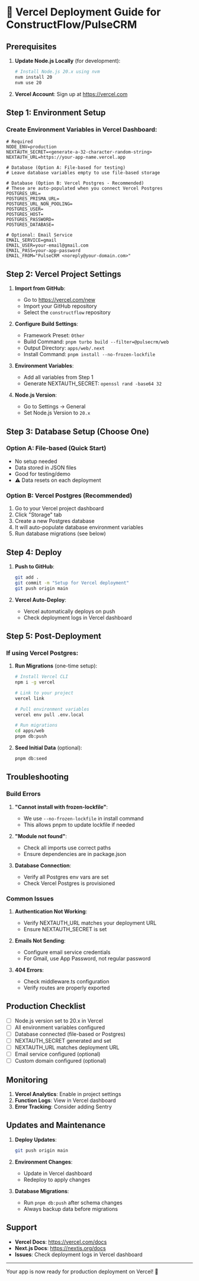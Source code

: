 # 🚀 Vercel Deployment Guide for ConstructFlow/PulseCRM

## Prerequisites

1. **Update Node.js Locally** (for development):
   ```bash
   # Install Node.js 20.x using nvm
   nvm install 20
   nvm use 20
   ```

2. **Vercel Account**: Sign up at https://vercel.com

## Step 1: Environment Setup

### Create Environment Variables in Vercel Dashboard:

```env
# Required
NODE_ENV=production
NEXTAUTH_SECRET=<generate-a-32-character-random-string>
NEXTAUTH_URL=https://your-app-name.vercel.app

# Database (Option A: File-based for testing)
# Leave database variables empty to use file-based storage

# Database (Option B: Vercel Postgres - Recommended)
# These are auto-populated when you connect Vercel Postgres
POSTGRES_URL=
POSTGRES_PRISMA_URL=
POSTGRES_URL_NON_POOLING=
POSTGRES_USER=
POSTGRES_HOST=
POSTGRES_PASSWORD=
POSTGRES_DATABASE=

# Optional: Email Service
EMAIL_SERVICE=gmail
EMAIL_USER=your-email@gmail.com
EMAIL_PASS=your-app-password
EMAIL_FROM="PulseCRM <noreply@your-domain.com>"
```

## Step 2: Vercel Project Settings

1. **Import from GitHub**:
   - Go to https://vercel.com/new
   - Import your GitHub repository
   - Select the `constructflow` repository

2. **Configure Build Settings**:
   - Framework Preset: `Other`
   - Build Command: `pnpm turbo build --filter=@pulsecrm/web`
   - Output Directory: `apps/web/.next`
   - Install Command: `pnpm install --no-frozen-lockfile`

3. **Environment Variables**:
   - Add all variables from Step 1
   - Generate NEXTAUTH_SECRET: `openssl rand -base64 32`

4. **Node.js Version**:
   - Go to Settings → General
   - Set Node.js Version to `20.x`

## Step 3: Database Setup (Choose One)

### Option A: File-based (Quick Start)
- No setup needed
- Data stored in JSON files
- Good for testing/demo
- ⚠️ Data resets on each deployment

### Option B: Vercel Postgres (Recommended)
1. Go to your Vercel project dashboard
2. Click "Storage" tab
3. Create a new Postgres database
4. It will auto-populate database environment variables
5. Run database migrations (see below)

## Step 4: Deploy

1. **Push to GitHub**:
   ```bash
   git add .
   git commit -m "Setup for Vercel deployment"
   git push origin main
   ```

2. **Vercel Auto-Deploy**:
   - Vercel automatically deploys on push
   - Check deployment logs in Vercel dashboard

## Step 5: Post-Deployment

### If using Vercel Postgres:

1. **Run Migrations** (one-time setup):
   ```bash
   # Install Vercel CLI
   npm i -g vercel

   # Link to your project
   vercel link

   # Pull environment variables
   vercel env pull .env.local

   # Run migrations
   cd apps/web
   pnpm db:push
   ```

2. **Seed Initial Data** (optional):
   ```bash
   pnpm db:seed
   ```

## Troubleshooting

### Build Errors

1. **"Cannot install with frozen-lockfile"**:
   - We use `--no-frozen-lockfile` in install command
   - This allows pnpm to update lockfile if needed

2. **"Module not found"**:
   - Check all imports use correct paths
   - Ensure dependencies are in package.json

3. **Database Connection**:
   - Verify all Postgres env vars are set
   - Check Vercel Postgres is provisioned

### Common Issues

1. **Authentication Not Working**:
   - Verify NEXTAUTH_URL matches your deployment URL
   - Ensure NEXTAUTH_SECRET is set

2. **Emails Not Sending**:
   - Configure email service credentials
   - For Gmail, use App Password, not regular password

3. **404 Errors**:
   - Check middleware.ts configuration
   - Verify routes are properly exported

## Production Checklist

- [ ] Node.js version set to 20.x in Vercel
- [ ] All environment variables configured
- [ ] Database connected (file-based or Postgres)
- [ ] NEXTAUTH_SECRET generated and set
- [ ] NEXTAUTH_URL matches deployment URL
- [ ] Email service configured (optional)
- [ ] Custom domain configured (optional)

## Monitoring

1. **Vercel Analytics**: Enable in project settings
2. **Function Logs**: View in Vercel dashboard
3. **Error Tracking**: Consider adding Sentry

## Updates and Maintenance

1. **Deploy Updates**:
   ```bash
   git push origin main
   ```

2. **Environment Changes**:
   - Update in Vercel dashboard
   - Redeploy to apply changes

3. **Database Migrations**:
   - Run `pnpm db:push` after schema changes
   - Always backup data before migrations

## Support

- **Vercel Docs**: https://vercel.com/docs
- **Next.js Docs**: https://nextjs.org/docs
- **Issues**: Check deployment logs in Vercel dashboard

---

Your app is now ready for production deployment on Vercel! 🎉
